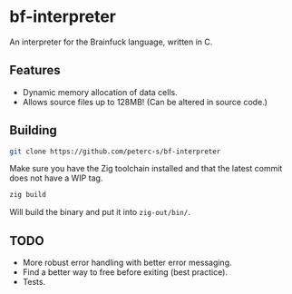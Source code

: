 # bf-interpreter
An interpreter for the Brainfuck language, written in C.

## Features
- Dynamic memory allocation of data cells.
- Allows source files up to 128MB! (Can be altered in source code.)

## Building
```bash
git clone https://github.com/peterc-s/bf-interpreter
```

Make sure you have the Zig toolchain installed and that the latest commit does not
have a WIP tag.

```bash
zig build
```

Will build the binary and put it into `zig-out/bin/`.

## TODO
- More robust error handling with better error messaging.
- Find a better way to free before exiting (best practice).
- Tests.
